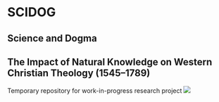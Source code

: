 # SCIDOG
## Science and Dogma
## The Impact of Natural Knowledge on Western Christian Theology (1545–1789)

Temporary repository for work-in-progress research project
![](https://docs.google.com/drawings/d/e/2PACX-1vS8hiKovMuY1qZ3TkBK2Wcllf0Z28F-Lm7QLcFrYLcZctP7G48SXGwV6L8EDo--d4NQDep_c49QMKkq/pub?w=960&h=720)
